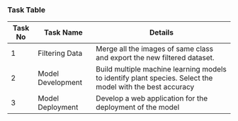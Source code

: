 ### Task Table

| Task No| Task Name | Details |
|-|-|-|
|1|Filtering Data| Merge all the images of same class and export the new filtered dataset.|
|2|Model Development| Build multiple machine learning models to identify plant species. Select the model with the best accuracy        |
|3|Model Deployment| Develop a web application for the deployment of the model       |
